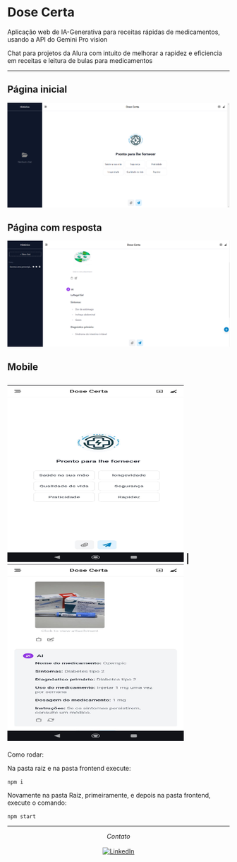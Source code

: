 # Dose Certa
Aplicação web de IA-Generativa para receitas rápidas de medicamentos, usando a API do Gemini Pro vision


Chat para projetos da Alura com intuito de melhorar a rapidez e eficiencia em receitas e leitura de bulas para medicamentos

---

## Página inicial

<img width="876" alt="inicio" src="./screenshots/desktop01.png">

## Página com resposta

<img width="876" alt="Screenshot Registro" src="./screenshots/desktop02.png">

## Mobile

<img width="400" height="400" alt="Screenshot Edição de grupo" src="./screenshots/mobile01.jpeg"> | <img width="400" height="400" alt="Screenshot Edição de grupo" src="./screenshots/mobile02.jpeg">
---

Como rodar:

Na pasta raiz e na pasta frontend execute:

```shell
npm i
```

Novamente na pasta Raiz, primeiramente, e depois na pasta frontend, execute o comando:

```shell
npm start
```

---

<div align="center">
<i>Contato</i><br> 
<br>
<a href="https://www.linkedin.com/in/vinic-costa/" target="_blank"><img src="https://img.shields.io/badge/linkedin-%230077B5.svg?style=for-the-badge&logo=linkedin&logoColor=white" alt="LinkedIn"></a>
</div>
